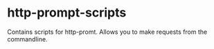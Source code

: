 # http-prompt-scripts
Contains scripts for http-promt. Allows you to make requests from the commandline.
